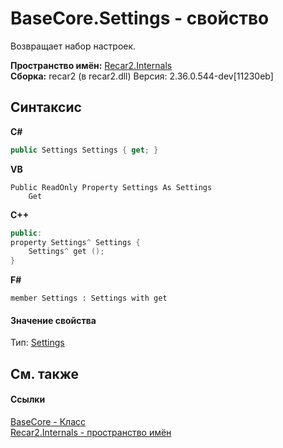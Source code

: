 # BaseCore.Settings - свойство
 

Возвращает набор настроек.

**Пространство имён:**&nbsp;<a href="6da04919-8d63-2c8f-14b3-136fe2e029ba">Recar2.Internals</a><br />**Сборка:**&nbsp;recar2 (в recar2.dll) Версия: 2.36.0.544-dev[11230eb]

## Синтаксис

**C#**<br />
``` C#
public Settings Settings { get; }
```

**VB**<br />
``` VB
Public ReadOnly Property Settings As Settings
	Get
```

**C++**<br />
``` C++
public:
property Settings^ Settings {
	Settings^ get ();
}
```

**F#**<br />
``` F#
member Settings : Settings with get

```


#### Значение свойства
Тип:&nbsp;<a href="724ba2bd-56df-8c51-8ab8-4848297280db">Settings</a>

## См. также


#### Ссылки
<a href="5d7b3a7d-89fd-7a42-1091-912a0f6d1528">BaseCore - Класс</a><br /><a href="6da04919-8d63-2c8f-14b3-136fe2e029ba">Recar2.Internals - пространство имён</a><br />